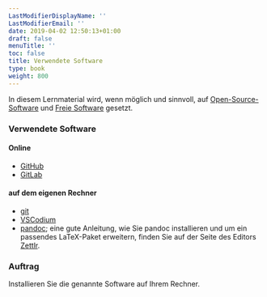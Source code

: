 ```yaml
---
LastModifierDisplayName: ''
LastModifierEmail: ''
date: 2019-04-02 12:50:13+01:00
draft: false
menuTitle: ''
toc: false
title: Verwendete Software
type: book
weight: 800
---
```

In diesem Lernmaterial wird, wenn möglich und sinnvoll, auf [Open-Source-Software](https://de.wikipedia.org/wiki/Open_Source) und [Freie Software](https://www.gnu.org/philosophy/free-sw) gesetzt.

### Verwendete Software

#### Online

- [GitHub](https://github.com)
- [GitLab](https://gitlab.com)

#### auf dem eigenen Rechner

- [git](https://git-scm.com/)
- [VSCodium](https://vscodium.com/)
- [pandoc](https://pandoc.org/); eine gute Anleitung, wie Sie pandoc installieren und um ein passendes LaTeX-Paket erweitern, finden Sie auf der Seite des Editors [Zettlr](https://docs.zettlr.com/de/install/#pandoc-installieren).

### Auftrag

Installieren Sie die genannte Software auf Ihrem Rechner.
